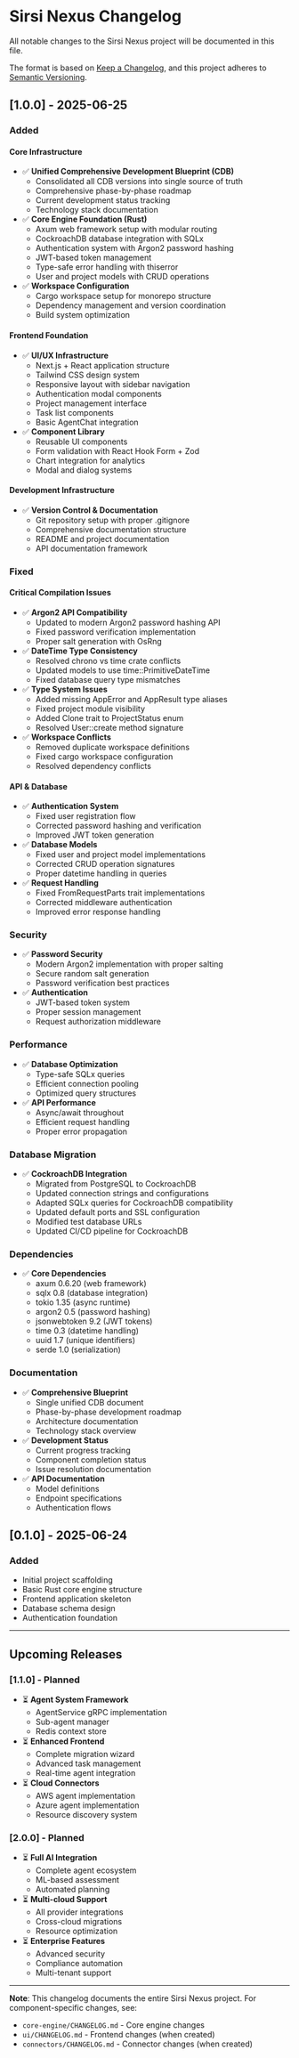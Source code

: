 # Sirsi Nexus Changelog

All notable changes to the Sirsi Nexus project will be documented in this file.

The format is based on [Keep a Changelog](https://keepachangelog.com/en/1.0.0/),
and this project adheres to [Semantic Versioning](https://semver.org/spec/v2.0.0.html).

## [1.0.0] - 2025-06-25

### Added

#### Core Infrastructure
- ✅ **Unified Comprehensive Development Blueprint (CDB)**
  - Consolidated all CDB versions into single source of truth
  - Comprehensive phase-by-phase roadmap
  - Current development status tracking
  - Technology stack documentation
- ✅ **Core Engine Foundation (Rust)**
  - Axum web framework setup with modular routing
  - CockroachDB database integration with SQLx
  - Authentication system with Argon2 password hashing
  - JWT-based token management
  - Type-safe error handling with thiserror
  - User and project models with CRUD operations
- ✅ **Workspace Configuration**
  - Cargo workspace setup for monorepo structure
  - Dependency management and version coordination
  - Build system optimization

#### Frontend Foundation
- ✅ **UI/UX Infrastructure**
  - Next.js + React application structure
  - Tailwind CSS design system
  - Responsive layout with sidebar navigation
  - Authentication modal components
  - Project management interface
  - Task list components
  - Basic AgentChat integration
- ✅ **Component Library**
  - Reusable UI components
  - Form validation with React Hook Form + Zod
  - Chart integration for analytics
  - Modal and dialog systems

#### Development Infrastructure
- ✅ **Version Control & Documentation**
  - Git repository setup with proper .gitignore
  - Comprehensive documentation structure
  - README and project documentation
  - API documentation framework

### Fixed

#### Critical Compilation Issues
- ✅ **Argon2 API Compatibility**
  - Updated to modern Argon2 password hashing API
  - Fixed password verification implementation
  - Proper salt generation with OsRng
- ✅ **DateTime Type Consistency**
  - Resolved chrono vs time crate conflicts
  - Updated models to use time::PrimitiveDateTime
  - Fixed database query type mismatches
- ✅ **Type System Issues**
  - Added missing AppError and AppResult type aliases
  - Fixed project module visibility
  - Added Clone trait to ProjectStatus enum
  - Resolved User::create method signature
- ✅ **Workspace Conflicts**
  - Removed duplicate workspace definitions
  - Fixed cargo workspace configuration
  - Resolved dependency conflicts

#### API & Database
- ✅ **Authentication System**
  - Fixed user registration flow
  - Corrected password hashing and verification
  - Improved JWT token generation
- ✅ **Database Models**
  - Fixed user and project model implementations
  - Corrected CRUD operation signatures
  - Proper datetime handling in queries
- ✅ **Request Handling**
  - Fixed FromRequestParts trait implementations
  - Corrected middleware authentication
  - Improved error response handling

### Security
- ✅ **Password Security**
  - Modern Argon2 implementation with proper salting
  - Secure random salt generation
  - Password verification best practices
- ✅ **Authentication**
  - JWT-based token system
  - Proper session management
  - Request authorization middleware

### Performance
- ✅ **Database Optimization**
  - Type-safe SQLx queries
  - Efficient connection pooling
  - Optimized query structures
- ✅ **API Performance**
  - Async/await throughout
  - Efficient request handling
  - Proper error propagation

### Database Migration
- ✅ **CockroachDB Integration**
  - Migrated from PostgreSQL to CockroachDB
  - Updated connection strings and configurations
  - Adapted SQLx queries for CockroachDB compatibility
  - Updated default ports and SSL configuration
  - Modified test database URLs
  - Updated CI/CD pipeline for CockroachDB

### Dependencies
- ✅ **Core Dependencies**
  - axum 0.6.20 (web framework)
  - sqlx 0.8 (database integration)
  - tokio 1.35 (async runtime)
  - argon2 0.5 (password hashing)
  - jsonwebtoken 9.2 (JWT tokens)
  - time 0.3 (datetime handling)
  - uuid 1.7 (unique identifiers)
  - serde 1.0 (serialization)

### Documentation
- ✅ **Comprehensive Blueprint**
  - Single unified CDB document
  - Phase-by-phase development roadmap
  - Architecture documentation
  - Technology stack overview
- ✅ **Development Status**
  - Current progress tracking
  - Component completion status
  - Issue resolution documentation
- ✅ **API Documentation**
  - Model definitions
  - Endpoint specifications
  - Authentication flows

## [0.1.0] - 2025-06-24

### Added
- Initial project scaffolding
- Basic Rust core engine structure
- Frontend application skeleton
- Database schema design
- Authentication foundation

---

## Upcoming Releases

### [1.1.0] - Planned
- ⏳ **Agent System Framework**
  - AgentService gRPC implementation
  - Sub-agent manager
  - Redis context store
- ⏳ **Enhanced Frontend**
  - Complete migration wizard
  - Advanced task management
  - Real-time agent integration
- ⏳ **Cloud Connectors**
  - AWS agent implementation
  - Azure agent implementation
  - Resource discovery system

### [2.0.0] - Planned
- ⏳ **Full AI Integration**
  - Complete agent ecosystem
  - ML-based assessment
  - Automated planning
- ⏳ **Multi-cloud Support**
  - All provider integrations
  - Cross-cloud migrations
  - Resource optimization
- ⏳ **Enterprise Features**
  - Advanced security
  - Compliance automation
  - Multi-tenant support

---

**Note**: This changelog documents the entire Sirsi Nexus project. For component-specific changes, see:
- `core-engine/CHANGELOG.md` - Core engine changes
- `ui/CHANGELOG.md` - Frontend changes (when created)
- `connectors/CHANGELOG.md` - Connector changes (when created)

